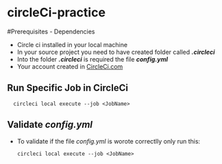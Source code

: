 # circleCi-practice

#Prerequisites - Dependencies
* Circle ci installed in your local machine
* In your source project you need to have created folder called **_.circleci_**
* Into the folder **_.circleci_** is required the file **_config.yml_**
* Your account created in [CircleCi.com](https://circleci.com/)




## Run Specific Job in CircleCi

      circleci local execute --job <JobName>


## Validate **_config.yml_**

* To validate if the file _config.yml_ is worote correctlly only run this:
  
      circleci local execute --job <JobName>

    
    
    